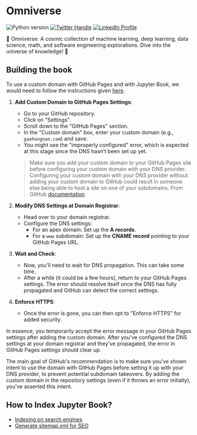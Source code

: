 # Omniverse

![Python version](https://img.shields.io/badge/Python-3.9-3776AB)
[![Twitter Handle](https://img.shields.io/badge/Twitter-@gaohongnan-blue?style=social&logo=twitter)](https://twitter.com/gaohongnan)
[![LinkedIn Profile](https://img.shields.io/badge/@gaohongnan-blue?style=social&logo=linkedin)](https://linkedin.com/in/gao-hongnan)

🌌 Omniverse: A cosmic collection of machine learning, deep learning, data
science, math, and software engineering explorations. Dive into the universe of
knowledge! 🚀

## Building the book

To use a custom domain with GitHub Pages and with Jupyter Book, we would need to
follow the instructions given
[here](https://jupyterbook.org/en/stable/publish/gh-pages.html#use-a-custom-domain-with-github-pages).

1. **Add Custom Domain to GitHub Pages Settings**:

   - Go to your GitHub repository.
   - Click on "Settings".
   - Scroll down to the "GitHub Pages" section.
   - In the "Custom domain" box, enter your custom domain (e.g.,
     `gaohongnan.com`) and save.
   - You might see the "improperly configured" error, which is expected at this
     stage since the DNS hasn't been set up yet.

   > Make sure you add your custom domain to your GitHub Pages site before
   > configuring your custom domain with your DNS provider. Configuring your
   > custom domain with your DNS provider without adding your custom domain to
   > GitHub could result in someone else being able to host a site on one of
   > your subdomains. From GitHub
   > [documentation](https://docs.github.com/en/pages/configuring-a-custom-domain-for-your-github-pages-site/managing-a-custom-domain-for-your-github-pages-site#about-custom-domain-configuration)

2. **Modify DNS Settings at Domain Registrar**:

   - Head over to your domain registrar.
   - Configure the DNS settings:
     - For an apex domain: Set up the **A records**.
     - For a `www` subdomain: Set up the **CNAME record** pointing to your
       GitHub Pages URL.

3. **Wait and Check**:

   - Now, you'll need to wait for DNS propagation. This can take some time.
   - After a while (it could be a few hours), return to your GitHub Pages
     settings. The error should resolve itself once the DNS has fully propagated
     and GitHub can detect the correct settings.

4. **Enforce HTTPS**:
   - Once the error is gone, you can then opt to "Enforce HTTPS" for added
     security.

In essence, you temporarily accept the error message in your GitHub Pages
settings after adding the custom domain. After you've configured the DNS
settings at your domain registrar and they've propagated, the error in GitHub
Pages settings should clear up.

The main goal of GitHub's recommendation is to make sure you've shown intent to
use the domain with GitHub Pages before setting it up with your DNS provider, to
prevent potential subdomain takeovers. By adding the custom domain in the
repository settings (even if it throws an error initially), you've asserted this
intent.

## How to Index Jupyter Book?

- [Indexing on search engines](https://github.com/executablebooks/jupyter-book/issues/1934)
- [Generate sitemap.xml for SEO](https://github.com/executablebooks/jupyter-book/issues/880)
